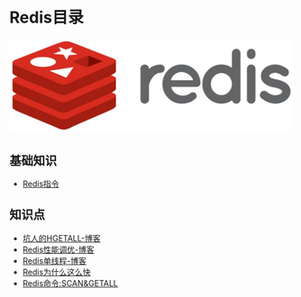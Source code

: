 # Redis目录

<div align="center">
    <img src="https://github.com/xuanchengsunjin/Jim_note/blob/sandbox/resource/img/database/redis_logo.png" width="900px">
</div>

## 基础知识

- [Redis指令](http://http://doc.redisfans.com/)

## 知识点

- [坑人的HGETALL-博客](https://blog.csdn.net/zhongguomao/article/details/52095883)
- [Redis性能调优-博客](https://www.cnblogs.com/276815076/p/7245333.html)
- [Redis单线程-博客](https://blog.csdn.net/world6/article/details/79381682)
- [Redis为什么这么快](https://blog.csdn.net/bntX2jSQfEHy7/article/details/79479152)
- [Redis命令:SCAN&GETALL](http://doc.redisfans.com/key/scan.html#scan)